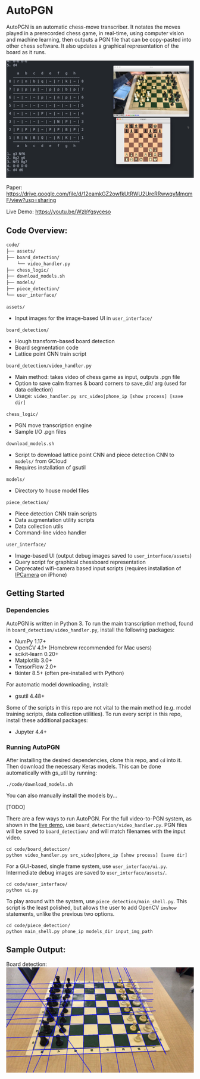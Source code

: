 # AutoPGN

AutoPGN is an automatic chess-move transcriber. It notates the moves played in a prerecorded chess game, in real-time, using computer vision and machine learning, then outputs a PGN file that can be copy-pasted into other chess software. It also updates a graphical representation of the board as it runs.

![live_demo_thumbnail](readme_images/live_demo_thumbnail_2.png)

Paper: https://drive.google.com/file/d/12eamkGZ2owfkUtRWU2UreRRwwqyMmgmF/view?usp=sharing

Live Demo: https://youtu.be/WzbYgsyceso

## Code Overview:

```bash
code/
├── assets/
├── board_detection/
    └── video_handler.py
├── chess_logic/
├── download_models.sh
├── models/
├── piece_detection/
└── user_interface/
```

`assets/`
 - Input images for the image-based UI in `user_interface/`

`board_detection/`
 - Hough transform-based board detection
 - Board segmentation code
 - Lattice point CNN train script

`board_detection/video_handler.py`
 - Main method: takes video of chess game as input, outputs .pgn file
 - Option to save calm frames & board corners to save_dir/ arg (used for data collection)
 - Usage: `video_handler.py src_video|phone_ip [show process] [save dir]`

`chess_logic/`
 - PGN move transcription engine
 - Sample I/O .pgn files

`download_models.sh`
 - Script to download lattice point CNN and piece detection CNN to `models/` from GCloud
 - Requires installation of gsutil

`models/`
 - Directory to house model files

`piece_detection/`
 - Piece detection CNN train scripts
 - Data augmentation utility scripts
 - Data collection utils
 - Command-line video handler

`user_interface/`
 - Image-based UI (output debug images saved to `user_interface/assets`)
 - Query script for graphical chessboard representation
 - Deprecated wifi-camera based input scripts (requires installation of [IPCamera](https://apps.apple.com/us/app/ipcamera-high-end-networkcam/id570912928) on iPhone)

## Getting Started

### Dependencies

AutoPGN is written in Python 3. To run the main transcription method, found in `board_detection/video_handler.py`, install the following packages:
 - NumPy 1.17+
 - OpenCV 4.1+ (Homebrew recommended for Mac users)
 - scikit-learn 0.20+
 - Matplotlib 3.0+
 - TensorFlow 2.0+
 - tkinter 8.5+ (often pre-installed with Python)

For automatic model downloading, install:
 - gsutil 4.48+

Some of the scripts in this repo are not vital to the main method (e.g. model training scripts, data collection utilities). To run every script in this repo, install these additional packages:
 - Jupyter 4.4+

### Running AutoPGN

After installing the desired dependencies, clone this repo, and `cd` into it. Then download the necessary Keras models. This can be done automatically with gs_util by running:
```
./code/download_models.sh
```
You can also manually install the models by...

[TODO]

There are a few ways to run AutoPGN. For the full video-to-PGN system, as shown in the [live demo](https://youtu.be/WzbYgsyceso), use `board_detection/video_handler.py`. PGN files will be saved to `board_detection/` and will match filenames with the input video.
```
cd code/board_detection/
python video_handler.py src_video|phone_ip [show process] [save dir]
```

For a GUI-based, single frame system, use `user_interface/ui.py`. Intermediate debug images are saved to `user_interface/assets/`.
```
cd code/user_interface/
python ui.py
```

To play around with the system, use `piece_detection/main_shell.py`. This script is the least polished, but allows the user to add OpenCV `imshow` statements, unlike the previous two options.
```
cd code/piece_detection/
python main_shell.py phone_ip models_dir input_img_path
```

## Sample Output:

Board detection:
![board detection](readme_images/line_detect_1018.png)
